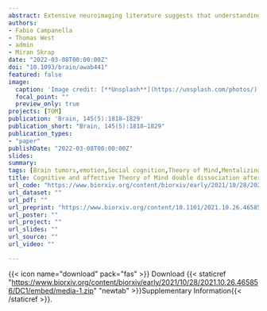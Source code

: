 ```yaml
---
abstract: Extensive neuroimaging literature suggests that understanding others' thoughts and emotions engages a wide network encompassing parietal, temporal and medial frontal brain areas. However, the causal role played by these regions in social inferential abilities is still unclear. Moreover very little is known about ToM deficits in brain tumours and whether potential anatomical substrates are comparable to those identified in fMRI literature. This study evaluated the performance of 105 tumour patients, before and immediately after brain surgery, on a cartoon-based non-verbal task evaluating Cognitive (Intention Attribution) and Affective (Emotion Attribution) ToM, as well as a non-social control condition (Causal Inference). Across multiple analyses, we found converging evidence of a double dissociation between patients with right superior parietal damage, selectively impaired in Intention Attribution, and those with right antero-medial temporal lesion, exhibiting deficits only in Emotion attribution. Instead, patients with damage to the frontal cortex were impaired in all kinds of inferential processes, including those from the non-social control conditions. Overall, our data provides novel reliable causal evidence of segregation between different aspects of the ToM network from both the cognitive and also the anatomical point of view.
authors:
- Fabio Campanella
- Thomas West
- admin
- Miran Skrap
date: "2022-03-08T00:00:00Z"
doi: "10.1093/brain/awab441"
featured: false
image: 
  caption: 'Image credit: [**Unsplash**](https://unsplash.com/photos/)'
  focal_point: ""
  preview_only: true
projects: [TOM]
publication: 'Brain, 145(5):1818–1829'
publication_short: "Brain, 145(5):1818–1829"
publication_types:
- "paper"
publishDate: "2022-03-08T00:00:00Z"
slides: 
summary:
tags: [Brain tumors,emotion,Social cognition,Theory of Mind,Mentalizing,Perspective taking,Affective Theory of Mind,Lesion symptom mapping,Insula,Amygdala,parietal cortex]
title: Cognitive and affective Theory of Mind double dissociation after parietal and temporal lobe tumors
url_code: "https://www.biorxiv.org/content/biorxiv/early/2021/10/28/2021.10.26.465856/DC1/embed/media-1.zip"
url_dataset: ""
url_pdf: ""
url_preprint: "https://www.biorxiv.org/content/10.1101/2021.10.26.465856"
url_poster: ""
url_project: ""
url_slides: ""
url_source: ""
url_video: ""

---
```


{{< icon name="download" pack="fas" >}} Download {{< staticref "https://www.biorxiv.org/content/biorxiv/early/2021/10/28/2021.10.26.465856/DC1/embed/media-1.zip" "newtab" >}}Supplementary Information{{< /staticref >}}.